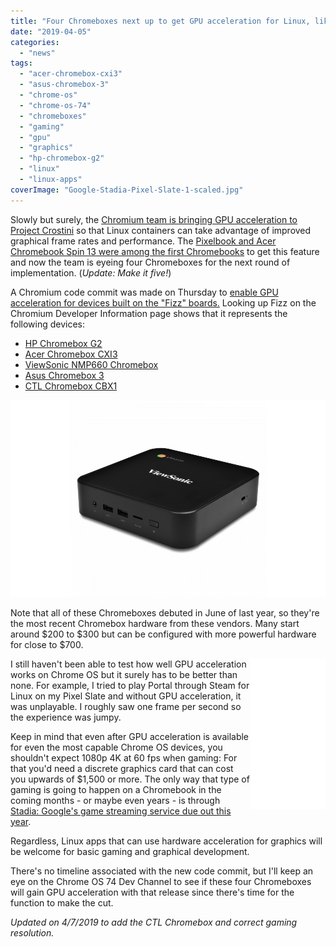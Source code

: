 ```yaml
---
title: "Four Chromeboxes next up to get GPU acceleration for Linux, likely in Chrome OS 74"
date: "2019-04-05"
categories: 
  - "news"
tags: 
  - "acer-chromebox-cxi3"
  - "asus-chromebox-3"
  - "chrome-os"
  - "chrome-os-74"
  - "chromeboxes"
  - "gaming"
  - "gpu"
  - "graphics"
  - "hp-chromebox-g2"
  - "linux"
  - "linux-apps"
coverImage: "Google-Stadia-Pixel-Slate-1-scaled.jpg"
---
```


Slowly but surely, the [Chromium team is bringing GPU acceleration to Project Crostini](https://www.aboutchromebooks.com/news/project-crostini-progressing-towards-gpu-acceleration-for-chromebooks-running-linux-apps/) so that Linux containers can take advantage of improved graphical frame rates and performance. The [Pixelbook and Acer Chromebook Spin 13 were among the first Chromebooks](https://www.aboutchromebooks.com/news/pixelbook-and-nami-chromebooks-the-first-to-get-linux-gpu-acceleration-in-project-crostini/) to get this feature and now the team is eyeing four Chromeboxes for the next round of implementation. (_Update: Make it five!_)

A Chromium code commit was made on Thursday to [enable GPU acceleration for devices built on the "Fizz" boards.](https://chromium-review.googlesource.com/c/chromiumos/overlays/board-overlays/+/1541827) Looking up Fizz on the Chromium Developer Information page shows that it represents the following devices:

- [HP Chromebox G2](https://www.aboutchromebooks.com/news/hp-chromebox-g2-available-release-date-cost/)
- [Acer Chromebox CXI3](https://www.aboutchromebooks.com/news/new-acer-chromebox-cxi3-models-available-for-pre-order-start-at-298/)
- [ViewSonic NMP660 Chromebox](https://www.aboutchromebooks.com/news/viewsonic-new-nmp660-chromebox-for-business-and-education-expected-in-june/)
- [Asus Chromebox 3](https://www.aboutchromebooks.com/news/asus-chromebox-3-available-for-pre-orders-starting-at-239-and-shipping-in-mid-may/)
- [CTL Chromebox CBX1](https://ctl.net/collections/chromebox-1?page=1&rb_vendor=CTL&rb_product_type=Chrome+Devices)

![viewsonic nmp660 chromebox](images/viewsonic-nmp660-chromebox.png)

Note that all of these Chromeboxes debuted in June of last year, so they're the most recent Chromebox hardware from these vendors. Many start around $200 to $300 but can be configured with more powerful hardware for close to $700.

<iframe style="width:120px;height:240px;" align="right" marginwidth="0" marginheight="0" scrolling="no" frameborder="0" src="//ws-na.amazon-adsystem.com/widgets/q?ServiceVersion=20070822&amp;OneJS=1&amp;Operation=GetAdHtml&amp;MarketPlace=US&amp;source=ac&amp;ref=qf_sp_asin_til&amp;ad_type=product_link&amp;tracking_id=aboutchromebo-20&amp;marketplace=amazon&amp;region=US&amp;placement=B07BGBMLVY&amp;asins=B07BGBMLVY&amp;linkId=08d36430705da5fbc29f75e2beb89441&amp;show_border=true&amp;link_opens_in_new_window=true&amp;price_color=333333&amp;title_color=0066c0&amp;bg_color=ffffff"></iframe>

I still haven't been able to test how well GPU acceleration works on Chrome OS but it surely has to be better than none. For example, I tried to play Portal through Steam for Linux on my Pixel Slate and without GPU acceleration, it was unplayable. I roughly saw one frame per second so the experience was jumpy.

Keep in mind that even after GPU acceleration is available for even the most capable Chrome OS devices, you shouldn't expect 1080p 4K at 60 fps when gaming: For that you'd need a discrete graphics card that can cost you upwards of $1,500 or more. The only way that type of gaming is going to happen on a Chromebook in the coming months - or maybe even years - is through [Stadia: Google's game streaming service due out this year](https://www.aboutchromebooks.com/news/google-stadia-turns-every-chromebook-into-a-pc-gaming-rig/).

Regardless, Linux apps that can use hardware acceleration for graphics will be welcome for basic gaming and graphical development.

There's no timeline associated with the new code commit, but I'll keep an eye on the Chrome OS 74 Dev Channel to see if these four Chromeboxes will gain GPU acceleration with that release since there's time for the function to make the cut.

_Updated on 4/7/2019 to add the CTL Chromebox and correct gaming resolution._

